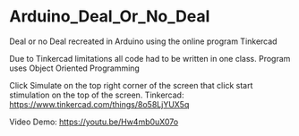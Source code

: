 # Arduino_Deal_Or_No_Deal
Deal or no Deal recreated in Arduino using the online program Tinkercad

Due to Tinkercad limitations all code had to be written in one class. Program uses Object Oriented Programming

Click Simulate on the top right corner of the screen that click start stimulation on the top of the screen.
Tinkercad: https://www.tinkercad.com/things/8o58LjYUX5q

Video Demo: https://youtu.be/Hw4mb0uX07o
